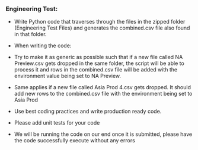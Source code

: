 ### Engineering Test:

- Write Python code that traverses through the files in the zipped folder (Engineering Test Files) and generates the combined.csv file also found in that folder. 

- When writing the code:

- Try to make it as generic as possible such that if a new file called NA Preview.csv gets dropped in the same folder, the script will be able to process it and rows in the combined.csv file will be added with the environment value being set to NA Preview. 
- Same applies if a new file called Asia Prod 4.csv gets dropped. It should add new rows to the combined.csv file with the environment being set to Asia Prod
- Use best coding practices and write production ready code.
- Please add unit tests for your code 
- We will be running the code on our end once it is submitted, please have the code successfully execute without any errors 
